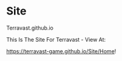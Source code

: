# Site
Terravast.github.io

This Is The Site For Terravast - View At:

https://terravast-game.github.io/Site/Home!
